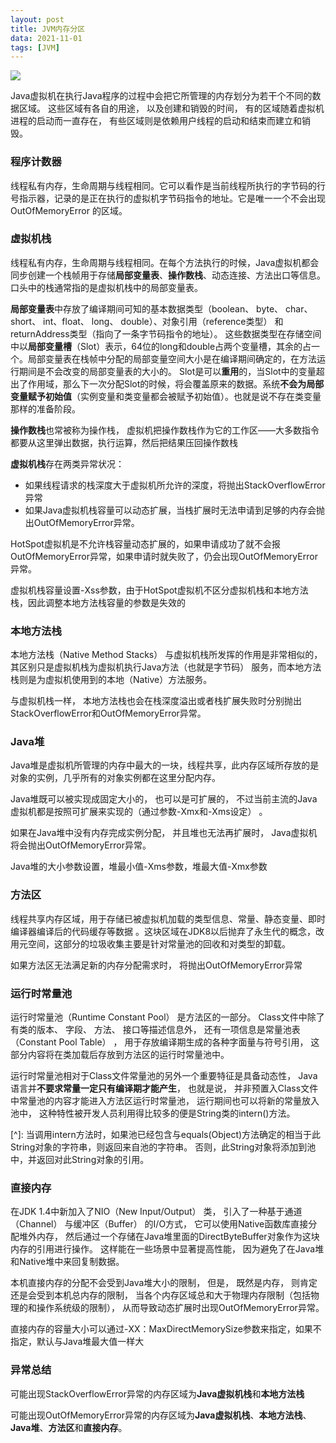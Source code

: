 ```yaml
---
layout: post
title: JVM内存分区
data: 2021-11-01
tags: [JVM]
---
```




![](https://gitee.com/wecouldwin/blog-imag/raw/master/img/%E8%BF%90%E8%A1%8C%E6%97%B6%E6%95%B0%E6%8D%AE%E5%8C%BA%E5%9F%9F.png)



Java虚拟机在执行Java程序的过程中会把它所管理的内存划分为若干个不同的数据区域。 这些区域有各自的用途， 以及创建和销毁的时间， 有的区域随着虚拟机进程的启动而一直存在， 有些区域则是依赖用户线程的启动和结束而建立和销毁。   



### 程序计数器

线程私有内存，生命周期与线程相同。它可以看作是当前线程所执行的字节码的行号指示器，记录的是正在执行的虚拟机字节码指令的地址。它是唯一一个不会出现OutOfMemoryError 的区域。



### 虚拟机栈

线程私有内存，生命周期与线程相同。在每个方法执行的时候，Java虚拟机都会同步创建一个栈帧用于存储**局部变量表**、**操作数栈**、动态连接、方法出口等信息。口头中的栈通常指的是虚拟机栈中的局部变量表。

**局部变量表**中存放了编译期间可知的基本数据类型（boolean、 byte、 char、 short、 int、float、 long、 double）、对象引用（reference类型） 和returnAddress类型（指向了一条字节码指令的地址）。  这些数据类型在存储空间中以**局部变量槽**（Slot）表示，64位的long和double占两个变量槽，其余的占一个。局部变量表在栈帧中分配的局部变量空间大小是在编译期间确定的，在方法运行期间是不会改变的局部变量表的大小的。 Slot是可以**重用**的，当Slot中的变量超出了作用域，那么下一次分配Slot的时候，将会覆盖原来的数据。系统**不会为局部变量赋予初始值**（实例变量和类变量都会被赋予初始值）。也就是说不存在类变量那样的准备阶段。

**操作数栈**也常被称为操作栈， 虚拟机把操作数栈作为它的工作区——大多数指令都要从这里弹出数据，执行运算，然后把结果压回操作数栈



**虚拟机栈**存在两类异常状况：

- 如果线程请求的栈深度大于虚拟机所允许的深度，将抛出StackOverflowError异常  
- 如果Java虚拟机栈容量可以动态扩展，当栈扩展时无法申请到足够的内存会抛出OutOfMemoryError异常。  

HotSpot虚拟机是不允许栈容量动态扩展的，如果申请成功了就不会报OutOfMemoryError异常，如果申请时就失败了，仍会出现OutOfMemoryError异常。

虚拟机栈容量设置-Xss参数，由于HotSpot虚拟机不区分虚拟机栈和本地方法栈，因此调整本地方法栈容量的参数是失效的



### 本地方法栈

本地方法栈（Native Method Stacks） 与虚拟机栈所发挥的作用是非常相似的，其区别只是虚拟机栈为虚拟机执行Java方法（也就是字节码） 服务，而本地方法栈则是为虚拟机使用到的本地（Native）方法服务。  

与虚拟机栈一样， 本地方法栈也会在栈深度溢出或者栈扩展失败时分别抛出StackOverflowError和OutOfMemoryError异常。  



### Java堆

Java堆是虚拟机所管理的内存中最大的一块，线程共享，此内存区域所存放的是对象的实例，几乎所有的对象实例都在这里分配内存。

Java堆既可以被实现成固定大小的， 也可以是可扩展的， 不过当前主流的Java虚拟机都是按照可扩展来实现的（通过参数-Xmx和-Xms设定） 。

如果在Java堆中没有内存完成实例分配， 并且堆也无法再扩展时， Java虚拟机将会抛出OutOfMemoryError异常。  

Java堆的大小参数设置，堆最小值-Xms参数，堆最大值-Xmx参数



### 方法区

线程共享内存区域，用于存储已被虚拟机加载的类型信息、常量、静态变量、即时编译器编译后的代码缓存等数据 。这块区域在JDK8以后抛弃了永生代的概念，改用元空间，这部分的垃圾收集主要是针对常量池的回收和对类型的卸载。

如果方法区无法满足新的内存分配需求时， 将抛出OutOfMemoryError异常  



### 运行时常量池

运行时常量池（Runtime Constant Pool） 是方法区的一部分。  Class文件中除了有类的版本、 字段、 方法、 接口等描述信息外， 还有一项信息是常量池表（Constant Pool Table） ，   用于存放编译期生成的各种字面量与符号引用， 这部分内容将在类加载后存放到方法区的运行时常量池中。  

运行时常量池相对于Class文件常量池的另外一个重要特征是具备动态性， Java语言并**不要求常量一定只有编译期才能产生**， 也就是说， 并非预置入Class文件中常量池的内容才能进入方法区运行时常量池， 运行期间也可以将新的常量放入池中， 这种特性被开发人员利用得比较多的便是String类的intern()方法。  

[^]: 当调用intern方法时，如果池已经包含与equals(Object)方法确定的相当于此String对象的字符串，则返回来自池的字符串。 否则，此String对象将添加到池中，并返回对此String对象的引用。



### 直接内存

在JDK 1.4中新加入了NIO（New Input/Output） 类， 引入了一种基于通道（Channel） 与缓冲区（Buffer） 的I/O方式， 它可以使用Native函数库直接分配堆外内存， 然后通过一个存储在Java堆里面的DirectByteBuffer对象作为这块内存的引用进行操作。 这样能在一些场景中显著提高性能， 因为避免了在Java堆和Native堆中来回复制数据。  

本机直接内存的分配不会受到Java堆大小的限制， 但是， 既然是内存， 则肯定还是会受到本机总内存的限制， 当各个内存区域总和大于物理内存限制（包括物理的和操作系统级的限制）， 从而导致动态扩展时出现OutOfMemoryError异常。  

直接内存的容量大小可以通过-XX：MaxDirectMemorySize参数来指定，如果不指定，默认与Java堆最大值一样大



### 异常总结

可能出现StackOverflowError异常的内存区域为**Java虚拟机栈**和**本地方法栈**

可能出现OutOfMemoryError异常的内存区域为**Java虚拟机栈**、**本地方法栈**、**Java堆**、**方法区**和**直接内存**。